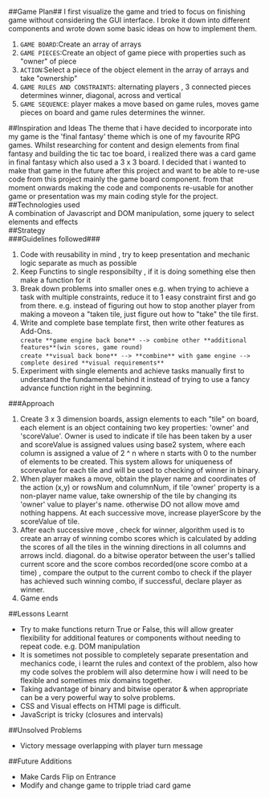 ##Game Plan##
I first visualize the game and tried to focus on finishing game without considering the GUI interface.
I broke it down into different components and wrote down some basic ideas on how to implement them. 
  
  1. `GAME BOARD`:Create an array of arrays  
  2. `GAME PIECES`:Create an object of game piece with properties such as "owner" of piece  
  3. `ACTION`:Select a piece of the object element in the array of arrays and take "ownership"  
  4. `GAME RULES AND CONSTRAINTS`: alternating players , 3 connected pieces determines winner, diagonal, across and vertical  
  5. `GAME SEQUENCE`: player makes a move based on game rules, moves game pieces on board and game rules determines the winner.  
 
##Inspiration and Ideas
The theme that i have decided to incorporate into my game is the 'final fantasy' theme which is one of my favourite RPG games.
Whilst researching for content and design elements from final fantasy and building the tic tac toe board, i realized there was a card game
in final fantasy which also used a 3 x 3 board. I decided that i wanted to make that game in the future after this project and
want to be able to re-use code from this project mainly the game board component. from that moment onwards making the code and components
re-usable for another game or presentation was my main coding style for the project.  
##Technologies used  
A combination of Javascript and DOM manipulation, some jquery to select elements and effects  
##Strategy  
###Guidelines followed###
1. Code with reusability in mind , try to keep presentation and mechanic logic separate as much as possible
2. Keep Functins to single responsibilty , if it is doing something else then make a function for it
3. Break down problems into smaller ones e.g. when trying to achieve a task with multiple constraints, reduce it to 1 easy constraint first and go from there. e.g. instead of figuring out how to stop another player from making a moveon a "taken tile, just figure out how to "take" the tile first.
4. Write and complete base template first, then write other features as Add-Ons.  
` create **game engine back bone** --> combine other **additional features**(win scores, game round) `   
` create **visual back bone** --> **combine** with game engine --> complete desired **visual requirements** `
5. Experiment with single elements and achieve tasks manually first to understand the fundamental behind it instead of
trying to use a fancy advance function right in the beginning.  
  
###Approach
1. Create 3 x 3 dimension boards, assign elements to each "tile" on board, each element is an object containing two key properties:
'owner' and 'scoreValue'. Owner is used to indicate if tile has been taken by a user and scoreValue is assigned values using base2 system, where each column is assigned a value of 2 ^ n where n starts with 0 to the number of elements to be created. This system allows for uniqueness of scorevalue for each tile and will be used to checking of winner in binary.
2.  When player makes a move, obtain the player name and coordinates of the action (x,y) or rowsNum and columnNum, if tile 'owner' property is a non-player name value, take ownership of the tile by changing its 'owner' value to player's name. otherwise DO not allow move amd nothing happens. At each successive move, increase playerScore by the scoreValue of tile. 
3. After each successive move , check for winner, algorithm used is to create an array of winning combo scores which is calculated by adding the scores of all the tiles in the winning directions in all columns and arrows incld. diagonal. do a bitwise operator between the user's tallied current score and the score combos recorded(one score combo at a time) , compare the output to the current combo to check if the player has achieved such winning combo, if successful, declare player as winner.  
4. Game ends

##Lessons Learnt  
* Try to make functions return True or False, this will allow greater flexibility for additional features or components
without needing to repeat code.
e.g. DOM manipulation 
* It is sometimes not possible to completely separate presentation and mechanics code, 
i learnt the rules and context of the problem, also how my code solves the problem  will also determine how i will need to be flexible and sometimes mix domains together.
* Taking advantage of binary and bitwise operator & when appropriate can be a very powerful way to solve problems.  
* CSS and Visual effects on HTMl page is difficult. 
*  JavaScript is tricky (closures and intervals)

##Unsolved Problems
*  Victory message overlapping with player turn message  

##Future Additions
* Make Cards Flip on Entrance
* Modify and change game to tripple triad card game


